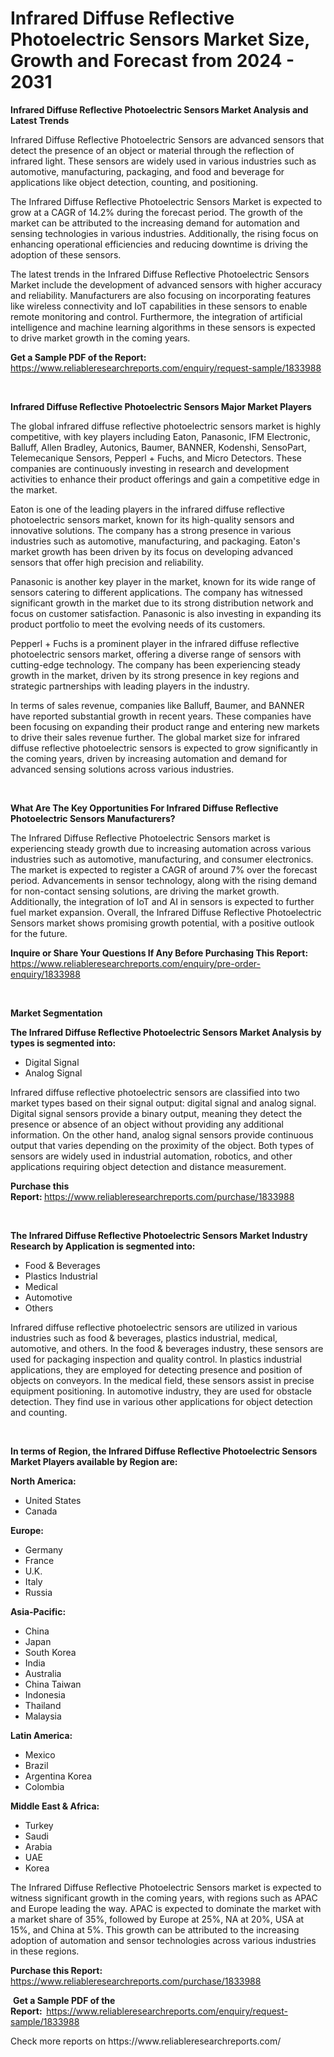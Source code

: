 <p><h1>Infrared Diffuse Reflective Photoelectric Sensors Market Size, Growth and Forecast from 2024 - 2031</h1></p><p><strong>Infrared Diffuse Reflective Photoelectric Sensors Market Analysis and Latest Trends</strong></p>
<p><p>Infrared Diffuse Reflective Photoelectric Sensors are advanced sensors that detect the presence of an object or material through the reflection of infrared light. These sensors are widely used in various industries such as automotive, manufacturing, packaging, and food and beverage for applications like object detection, counting, and positioning.</p><p>The Infrared Diffuse Reflective Photoelectric Sensors Market is expected to grow at a CAGR of 14.2% during the forecast period. The growth of the market can be attributed to the increasing demand for automation and sensing technologies in various industries. Additionally, the rising focus on enhancing operational efficiencies and reducing downtime is driving the adoption of these sensors.</p><p>The latest trends in the Infrared Diffuse Reflective Photoelectric Sensors Market include the development of advanced sensors with higher accuracy and reliability. Manufacturers are also focusing on incorporating features like wireless connectivity and IoT capabilities in these sensors to enable remote monitoring and control. Furthermore, the integration of artificial intelligence and machine learning algorithms in these sensors is expected to drive market growth in the coming years.</p></p>
<p><strong>Get a Sample PDF of the Report:&nbsp;</strong> <a href="https://www.reliableresearchreports.com/enquiry/request-sample/1833988">https://www.reliableresearchreports.com/enquiry/request-sample/1833988</a></p>
<p>&nbsp;</p>
<p><strong>Infrared Diffuse Reflective Photoelectric Sensors Major Market Players</strong></p>
<p><p>The global infrared diffuse reflective photoelectric sensors market is highly competitive, with key players including Eaton, Panasonic, IFM Electronic, Balluff, Allen Bradley, Autonics, Baumer, BANNER, Kodenshi, SensoPart, Telemecanique Sensors, Pepperl + Fuchs, and Micro Detectors. These companies are continuously investing in research and development activities to enhance their product offerings and gain a competitive edge in the market.</p><p>Eaton is one of the leading players in the infrared diffuse reflective photoelectric sensors market, known for its high-quality sensors and innovative solutions. The company has a strong presence in various industries such as automotive, manufacturing, and packaging. Eaton's market growth has been driven by its focus on developing advanced sensors that offer high precision and reliability.</p><p>Panasonic is another key player in the market, known for its wide range of sensors catering to different applications. The company has witnessed significant growth in the market due to its strong distribution network and focus on customer satisfaction. Panasonic is also investing in expanding its product portfolio to meet the evolving needs of its customers.</p><p>Pepperl + Fuchs is a prominent player in the infrared diffuse reflective photoelectric sensors market, offering a diverse range of sensors with cutting-edge technology. The company has been experiencing steady growth in the market, driven by its strong presence in key regions and strategic partnerships with leading players in the industry.</p><p>In terms of sales revenue, companies like Balluff, Baumer, and BANNER have reported substantial growth in recent years. These companies have been focusing on expanding their product range and entering new markets to drive their sales revenue further. The global market size for infrared diffuse reflective photoelectric sensors is expected to grow significantly in the coming years, driven by increasing automation and demand for advanced sensing solutions across various industries.</p></p>
<p>&nbsp;</p>
<p><strong>What Are The Key Opportunities For Infrared Diffuse Reflective Photoelectric Sensors Manufacturers?</strong></p>
<p><p>The Infrared Diffuse Reflective Photoelectric Sensors market is experiencing steady growth due to increasing automation across various industries such as automotive, manufacturing, and consumer electronics. The market is expected to register a CAGR of around 7% over the forecast period. Advancements in sensor technology, along with the rising demand for non-contact sensing solutions, are driving the market growth. Additionally, the integration of IoT and AI in sensors is expected to further fuel market expansion. Overall, the Infrared Diffuse Reflective Photoelectric Sensors market shows promising growth potential, with a positive outlook for the future.</p></p>
<p><strong>Inquire or Share Your Questions If Any Before Purchasing This Report:</strong> <a href="https://www.reliableresearchreports.com/enquiry/pre-order-enquiry/1833988">https://www.reliableresearchreports.com/enquiry/pre-order-enquiry/1833988</a></p>
<p>&nbsp;</p>
<p><strong>Market Segmentation</strong></p>
<p><strong>The Infrared Diffuse Reflective Photoelectric Sensors Market Analysis by types is segmented into:</strong></p>
<p><ul><li>Digital Signal</li><li>Analog Signal</li></ul></p>
<p><p>Infrared diffuse reflective photoelectric sensors are classified into two market types based on their signal output: digital signal and analog signal. Digital signal sensors provide a binary output, meaning they detect the presence or absence of an object without providing any additional information. On the other hand, analog signal sensors provide continuous output that varies depending on the proximity of the object. Both types of sensors are widely used in industrial automation, robotics, and other applications requiring object detection and distance measurement.</p></p>
<p><strong>Purchase this Report:&nbsp;</strong><a href="https://www.reliableresearchreports.com/purchase/1833988">https://www.reliableresearchreports.com/purchase/1833988</a></p>
<p>&nbsp;</p>
<p><strong>The Infrared Diffuse Reflective Photoelectric Sensors Market Industry Research by Application is segmented into:</strong></p>
<p><ul><li>Food & Beverages</li><li>Plastics Industrial</li><li>Medical</li><li>Automotive</li><li>Others</li></ul></p>
<p><p>Infrared diffuse reflective photoelectric sensors are utilized in various industries such as food & beverages, plastics industrial, medical, automotive, and others. In the food & beverages industry, these sensors are used for packaging inspection and quality control. In plastics industrial applications, they are employed for detecting presence and position of objects on conveyors. In the medical field, these sensors assist in precise equipment positioning. In automotive industry, they are used for obstacle detection. They find use in various other applications for object detection and counting.</p></p>
<p>&nbsp;</p>
<p><strong>In terms of Region, the Infrared Diffuse Reflective Photoelectric Sensors Market Players available by Region are:</strong></p>
<p>
    <p> <strong> North America: </strong>
        <ul>
            <li>United States</li>
            <li>Canada</li>
        </ul>
        </p> 
    <p> <strong> Europe: </strong>
        <ul>
            <li>Germany</li>
            <li>France</li>
            <li>U.K.</li>
            <li>Italy</li>
            <li>Russia</li>
        </ul>
        </p> 
    <p> <strong> Asia-Pacific: </strong>
        <ul>
            <li>China</li>
            <li>Japan</li>
            <li>South Korea</li>
            <li>India</li>
            <li>Australia</li>
            <li>China Taiwan</li>
            <li>Indonesia</li>
            <li>Thailand</li>
            <li>Malaysia</li>
        </ul>
        </p> 
    <p> <strong> Latin America: </strong>
        <ul>
            <li>Mexico</li>
            <li>Brazil</li>
            <li>Argentina Korea</li>
            <li>Colombia</li>
        </ul>
        </p> 
    <p> <strong> Middle East & Africa: </strong>
        <ul>
            <li>Turkey</li>
            <li>Saudi</li>
            <li>Arabia</li>
            <li>UAE</li>
            <li>Korea</li>
        </ul>
    </p>
    </p>
<p><p>The Infrared Diffuse Reflective Photoelectric Sensors market is expected to witness significant growth in the coming years, with regions such as APAC and Europe leading the way. APAC is expected to dominate the market with a market share of 35%, followed by Europe at 25%, NA at 20%, USA at 15%, and China at 5%. This growth can be attributed to the increasing adoption of automation and sensor technologies across various industries in these regions.</p></p>
<p><strong>Purchase this Report: </strong><a href="https://www.reliableresearchreports.com/purchase/1833988">https://www.reliableresearchreports.com/purchase/1833988</a></p>
<p>&nbsp;<strong>Get a Sample PDF of the Report:&nbsp;&nbsp;</strong><a href="https://www.reliableresearchreports.com/enquiry/request-sample/1833988">https://www.reliableresearchreports.com/enquiry/request-sample/1833988</a></p>
<p><strong></strong></p>
<p>Check more reports on https://www.reliableresearchreports.com/</p>